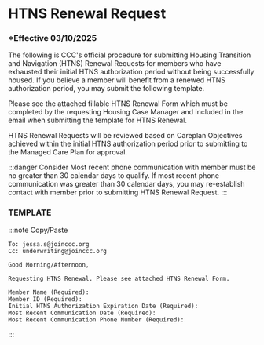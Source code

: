 # HTNS Renewal Request

### \*Effective 03/10/2025

The following is CCC's official procedure for submitting Housing Transition and Navigation (HTNS) Renewal Requests for members who have exhausted their initial HTNS authorization period without being successfully housed. If you believe a member will benefit from a renewed HTNS authorization period, you may submit the following template.

Please see the attached fillable HTNS Renewal Form which must be completed by the requesting Housing Case Manager and included in the email when submitting the template for HTNS Renewal.

HTNS Renewal Requests will be reviewed based on Careplan Objectives achieved within the initial HTNS authorization period prior to submitting to the Managed Care Plan for approval.

:::danger Consider
Most recent phone communication with member must be no greater than 30 calendar days to qualify.
If most recent phone communication was greater than 30 calendar days, you may re-establish contact with member prior to submitting HTNS Renewal Request.
:::

### TEMPLATE

:::note Copy/Paste

```
To: jessa.s@joinccc.org
Cc: underwriting@joinccc.org

Good Morning/Afternoon,

Requesting HTNS Renewal. Please see attached HTNS Renewal Form.

Member Name (Required):
Member ID (Required):
Initial HTNS Authorization Expiration Date (Required):
Most Recent Communication Date (Required):
Most Recent Communication Phone Number (Required):
```

:::
